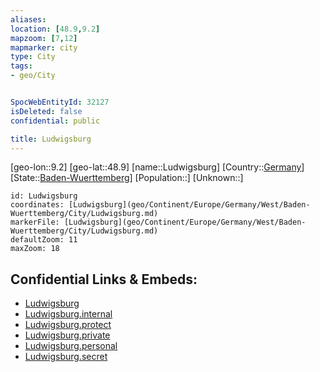 ```yaml
---
aliases: 
location: [48.9,9.2]
mapzoom: [7,12] 
mapmarker: city 
type: City
tags:
- geo/City


SpocWebEntityId: 32127
isDeleted: false
confidential: public

title: Ludwigsburg
---
```

[geo-lon::9.2]
[geo-lat::48.9]
[name::Ludwigsburg]
[Country::[Germany](geo/Continent/Europe/Germany.md)]
[State::[Baden-Wuerttemberg](geo/Continent/Europe/Germany/West/Baden-Wuerttemberg.md)]
[Population::]
[Unknown::]


```leaflet
id: Ludwigsburg
coordinates: [Ludwigsburg](geo/Continent/Europe/Germany/West/Baden-Wuerttemberg/City/Ludwigsburg.md)
markerFile: [Ludwigsburg](geo/Continent/Europe/Germany/West/Baden-Wuerttemberg/City/Ludwigsburg.md)
defaultZoom: 11 
maxZoom: 18
```


## Confidential Links & Embeds: 
- [Ludwigsburg](../../../../../../../../_public/geo/Continent/Europe/Germany/West/Baden-Wuerttemberg/City/Ludwigsburg.md) 
- [Ludwigsburg.internal](../../../../../../../../_internal/geo/Continent/Europe/Germany/West/Baden-Wuerttemberg/City/Ludwigsburg.internal.md) 
- [Ludwigsburg.protect](../../../../../../../../_protect/geo/Continent/Europe/Germany/West/Baden-Wuerttemberg/City/Ludwigsburg.protect.md) 
- [Ludwigsburg.private](../../../../../../../../_private/geo/Continent/Europe/Germany/West/Baden-Wuerttemberg/City/Ludwigsburg.private.md) 
- [Ludwigsburg.personal](../../../../../../../../_personal/geo/Continent/Europe/Germany/West/Baden-Wuerttemberg/City/Ludwigsburg.personal.md) 
- [Ludwigsburg.secret](../../../../../../../../_secret/geo/Continent/Europe/Germany/West/Baden-Wuerttemberg/City/Ludwigsburg.secret.md) 
